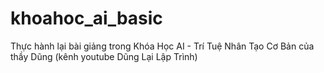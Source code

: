 # khoahoc_ai_basic
Thực hành lại bài giảng trong Khóa Học AI - Trí Tuệ Nhân Tạo Cơ Bản của thầy Dũng (kênh youtube Dũng Lại Lập Trình)
